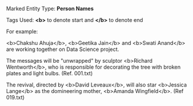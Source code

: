 
Marked Entity Type: <b>Person Names</b>

Tags Used: <b>&lt;b&gt;</b> to denote start and <b>&lt;/b&gt;</b> to denote end

For example:

&lt;b&gt;Chakshu Ahuja&lt;/b&gt;, &lt;b&gt;Geetika Jain&lt;/b&gt; and &lt;b&gt;Swati Anand&lt;/b&gt; are working together on Data Science project.

The messages will be "unwrapped" by sculptor &lt;b&gt;Richard Wentworth&lt;/b&gt;, who is responsible for decorating the tree with broken plates and light bulbs. (Ref. 001.txt)

The revival, directed by &lt;b&gt;David Leveaux&lt;/b&gt;, will also star &lt;b&gt;Jessica Lange&lt;/b&gt; as the domineering mother, &lt;b&gt;Amanda Wingfield&lt;/b&gt;. (Ref 019.txt)